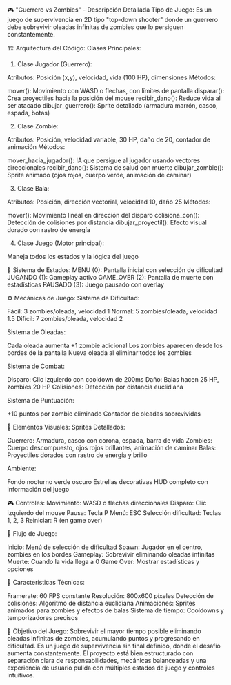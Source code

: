 🎮 "Guerrero vs Zombies" - Descripción Detallada
Tipo de Juego:
Es un juego de supervivencia en 2D tipo "top-down shooter" donde un guerrero debe sobrevivir oleadas infinitas de zombies que lo persiguen constantemente.

🏗️ Arquitectura del Código:
Clases Principales:
1. Clase Jugador (Guerrero):

Atributos: Posición (x,y), velocidad, vida (100 HP), dimensiones
Métodos:

mover(): Movimiento con WASD o flechas, con límites de pantalla
disparar(): Crea proyectiles hacia la posición del mouse
recibir_dano(): Reduce vida al ser atacado
dibujar_guerrero(): Sprite detallado (armadura marrón, casco, espada, botas)



2. Clase Zombie:

Atributos: Posición, velocidad variable, 30 HP, daño de 20, contador de animación
Métodos:

mover_hacia_jugador(): IA que persigue al jugador usando vectores direccionales
recibir_dano(): Sistema de salud con muerte
dibujar_zombie(): Sprite animado (ojos rojos, cuerpo verde, animación de caminar)



3. Clase Bala:

Atributos: Posición, dirección vectorial, velocidad 10, daño 25
Métodos:

mover(): Movimiento lineal en dirección del disparo
colisiona_con(): Detección de colisiones por distancia
dibujar_proyectil(): Efecto visual dorado con rastro de energía



4. Clase Juego (Motor principal):

Maneja todos los estados y la lógica del juego


🎯 Sistema de Estados:
MENU (0): Pantalla inicial con selección de dificultad
JUGANDO (1): Gameplay activo
GAME_OVER (2): Pantalla de muerte con estadísticas
PAUSADO (3): Juego pausado con overlay

⚙️ Mecánicas de Juego:
Sistema de Dificultad:

Fácil: 3 zombies/oleada, velocidad 1
Normal: 5 zombies/oleada, velocidad 1.5
Difícil: 7 zombies/oleada, velocidad 2

Sistema de Oleadas:

Cada oleada aumenta +1 zombie adicional
Los zombies aparecen desde los bordes de la pantalla
Nueva oleada al eliminar todos los zombies

Sistema de Combat:

Disparo: Clic izquierdo con cooldown de 200ms
Daño: Balas hacen 25 HP, zombies 20 HP
Colisiones: Detección por distancia euclidiana

Sistema de Puntuación:

+10 puntos por zombie eliminado
Contador de oleadas sobrevividas


🎨 Elementos Visuales:
Sprites Detallados:

Guerrero: Armadura, casco con corona, espada, barra de vida
Zombies: Cuerpo descompuesto, ojos rojos brillantes, animación de caminar
Balas: Proyectiles dorados con rastro de energía y brillo

Ambiente:

Fondo nocturno verde oscuro
Estrellas decorativas
HUD completo con información del juego


🎮 Controles:
Movimiento: WASD o flechas direccionales
Disparo: Clic izquierdo del mouse
Pausa: Tecla P
Menú: ESC
Selección dificultad: Teclas 1, 2, 3
Reiniciar: R (en game over)

🔄 Flujo de Juego:

Inicio: Menú de selección de dificultad
Spawn: Jugador en el centro, zombies en los bordes
Gameplay: Sobrevivir eliminando oleadas infinitas
Muerte: Cuando la vida llega a 0
Game Over: Mostrar estadísticas y opciones


🚀 Características Técnicas:

Framerate: 60 FPS constante
Resolución: 800x600 píxeles
Detección de colisiones: Algoritmo de distancia euclidiana
Animaciones: Sprites animados para zombies y efectos de balas
Sistema de tiempo: Cooldowns y temporizadores precisos


🎯 Objetivo del Juego:
Sobrevivir el mayor tiempo posible eliminando oleadas infinitas de zombies, acumulando puntos y progresando en dificultad. Es un juego de supervivencia sin final definido, donde el desafío aumenta constantemente.
El proyecto está bien estructurado con separación clara de responsabilidades, mecánicas balanceadas y una experiencia de usuario pulida con múltiples estados de juego y controles intuitivos.
